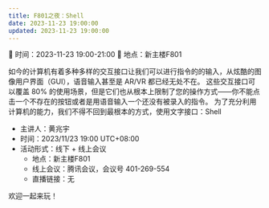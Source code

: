 ```yaml
---
title: F801之夜：Shell
date: 2023-11-23 19:00:00
updated: 2023-11-23 19:00:00
---
```

📅 时间：2023-11-23 19:00-21:00 
📍 地点：新主楼F801

如今的计算机有着多种多样的交互接口让我们可以进行指令的的输入，从炫酷的图像用户界面（GUI），语音输入甚至是 AR/VR 都已经无处不在。 这些交互接口可以覆盖 80% 的使用场景，但是它们也从根本上限制了您的操作方式——你不能点击一个不存在的按钮或者是用语音输入一个还没有被录入的指令。 为了充分利用计算机的能力，我们不得不回到最根本的方式，使用文字接口：Shell

- 主讲人：黄兆宇
- 时间：2023/11/23 19:00 UTC+08:00
- 活动形式：线下 + 线上会议
  - 地点：新主楼F801
  - 线上会议：腾讯会议，会议号 401-269-554
  - 直播链接：无

欢迎一起来玩！
